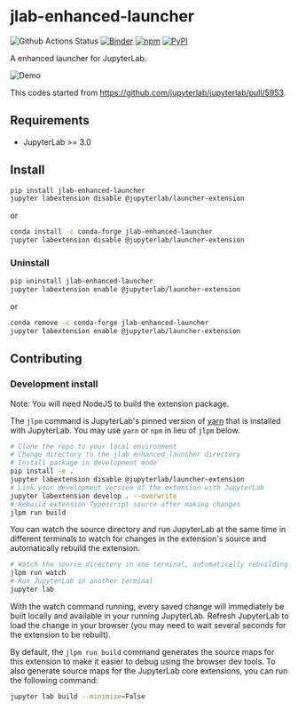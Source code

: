 # jlab-enhanced-launcher

![Github Actions Status](https://github.com/fcollonval/jlab-enhanced-launcher/workflows/Build/badge.svg) [![Binder](https://mybinder.org/badge_logo.svg)](https://mybinder.org/v2/gh/fcollonval/jlab-enhanced-launcher/master?urlpath=lab) [![npm](https://img.shields.io/npm/v/@jlab-enhanced/launcher)](https://www.npmjs.com/package/@jlab-enhanced/launcher) [![PyPI](https://img.shields.io/pypi/v/jlab-enhanced-launcher)](https://pypi.org/project/jlab-enhanced-launcher)

A enhanced launcher for JupyterLab.

![Demo](https://raw.githubusercontent.com/fcollonval/jlab-enhanced-launcher/master/enh_launcher.gif)

This codes started from https://github.com/jupyterlab/jupyterlab/pull/5953.

## Requirements

- JupyterLab >= 3.0

## Install

```bash
pip install jlab-enhanced-launcher
jupyter labextension disable @jupyterlab/launcher-extension
```

or

```bash
conda install -c conda-forge jlab-enhanced-launcher
jupyter labextension disable @jupyterlab/launcher-extension
```

### Uninstall

```bash
pip uninstall jlab-enhanced-launcher
jupyter labextension enable @jupyterlab/launcher-extension
```

or

```bash
conda remove -c conda-forge jlab-enhanced-launcher
jupyter labextension enable @jupyterlab/launcher-extension
```

## Contributing

### Development install

Note: You will need NodeJS to build the extension package.

The `jlpm` command is JupyterLab's pinned version of
[yarn](https://yarnpkg.com/) that is installed with JupyterLab. You may use
`yarn` or `npm` in lieu of `jlpm` below.

```bash
# Clone the repo to your local environment
# Change directory to the jlab_enhanced_launcher directory
# Install package in development mode
pip install -e .
jupyter labextension disable @jupyterlab/launcher-extension
# Link your development version of the extension with JupyterLab
jupyter labextension develop . --overwrite
# Rebuild extension Typescript source after making changes
jlpm run build
```

You can watch the source directory and run JupyterLab at the same time in different terminals to watch for changes in the extension's source and automatically rebuild the extension.

```bash
# Watch the source directory in one terminal, automatically rebuilding when needed
jlpm run watch
# Run JupyterLab in another terminal
jupyter lab
```

With the watch command running, every saved change will immediately be built locally and available in your running JupyterLab. Refresh JupyterLab to load the change in your browser (you may need to wait several seconds for the extension to be rebuilt).

By default, the `jlpm run build` command generates the source maps for this extension to make it easier to debug using the browser dev tools. To also generate source maps for the JupyterLab core extensions, you can run the following command:

```bash
jupyter lab build --minimize=False
```
